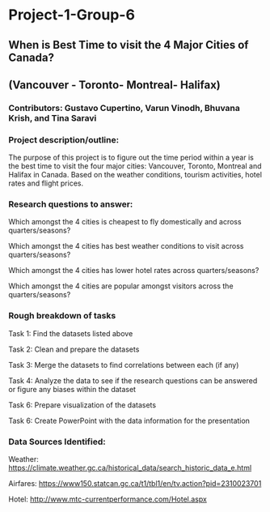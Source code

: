 # Project-1-Group-6
## When is Best Time to visit the 4 Major Cities of Canada? 
## (Vancouver - Toronto- Montreal- Halifax) 

### Contributors: Gustavo Cupertino, Varun Vinodh, Bhuvana Krish, and Tina Saravi 


### Project description/outline:

The purpose of this project is to figure out the time period within a year is the best time to visit the four major cities: Vancouver, Toronto, Montreal and Halifax in Canada. Based on the weather conditions, tourism activities, hotel rates and flight prices. 


### Research questions to answer:

 Which amongst the 4 cities is cheapest to fly domestically and across quarters/seasons?

 Which amongst the 4 cities has best weather conditions to visit across quarters/seasons?

 Which amongst the 4 cities has lower hotel rates across quarters/seasons?

 Which amongst the 4 cities are popular amongst visitors across the quarters/seasons?

 

### Rough breakdown of tasks 

 Task 1: Find the datasets listed above 

 Task 2: Clean and prepare the datasets 

 Task 3: Merge the datasets to find correlations between each (if any)

 Task 4: Analyze the data to see if the research questions can be answered or figure any biases within the dataset

 Task 6: Prepare visualization of the datasets 

 Task 6: Create PowerPoint with the data information for the presentation



### Data Sources Identified:

Weather: https://climate.weather.gc.ca/historical_data/search_historic_data_e.html

Airfares:
https://www150.statcan.gc.ca/t1/tbl1/en/tv.action?pid=2310023701

Hotel: 
http://www.mtc-currentperformance.com/Hotel.aspx




